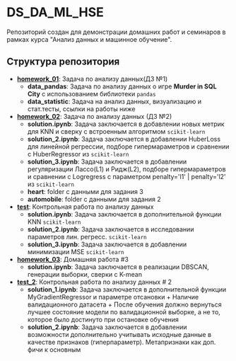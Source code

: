 # DS_DA_ML_HSE
Репозиторий создан для демонстрации домашних работ и семинаров в рамках курса "Анализ данных и машинное обучение".


## Структура репозитория

- **[homework_01](https://github.com/DanLip02/DS_DA_ML_HSE/tree/main/homework_01)**: Задача по анализу данных(ДЗ №1)
  - **data_pandas**: Задача по анализу данных о игре **Murder in SQL City** с использованием библиотеки `pandas`
  - **data_statistic**: Задача на анализ данных, визуализацию и стат.тесты, ссылки на работы ниже
- **[homework_02](https://github.com/DanLip02/DS_DA_ML_HSE/tree/main/homework_02)**: Задача по анализу данных (ДЗ №2)
  - **solution.ipynb**: Задача заключается в добавлении новых метрик для KNN и сверку с встроенным алгоритмом `scikit-learn`
  - **solution_2.ipynb**: Задача заключается в добавлении HuberLoss для линейной регрессии, подборе гипермараметров и сравнении с HuberRegressor из `scikit-learn`
  - **solution_3.ipynb**: Задача заключается в добавлении регуляризации Лассо(L1) и Ридж(L2), подборе гипермараметров и сравнении с Logregress с параметром penalty='l1' | penalty='l2' из `scikit-learn`
  - **heart**: folder с данными для задания 3
  - **automobile**: folder с данными для задания 2
- **[test](https://github.com/DanLip02/DS_DA_ML_HSE/tree/main/test)**: Контрольная работа по анализу данных
  - **solution.ipynb**: Задача заключается в дополнительной функции KNN `scikit-learn`
  - **solution_2.ipynb**: Задача заключается в исследовании параметров лин. регресс. `scikit-learn`
  - **solution_3.ipynb**: Задача заключается в добавлении минимизации MSE `scikit-learn`
- **[homework_03](https://github.com/DanLip02/DS_DA_ML_HSE/tree/main/homework_03)**: Домашняя работа #3
  - **solution.ipynb**: Задача заключается в реализации DBSCAN, генерации выборки, сверки с K-mean
- **[test_2](https://github.com/DanLip02/DS_DA_ML_HSE/tree/main/test_2)**: Контрольная работа по анализу данных # 2
  - **solution_1.ipynb**: Задача заключается в дополнительной функции MyGradientRegressor и параметре отсановки + Наличие валидационного датасета  + После обучения должно вернуться лучшее состояние модели по валидационной выборке, а не то, которое было достинуто при остановке обучения
  - **solution_2.ipynb**: Задача заключается в добавлении возможности дополнительно учитывать исходные данные в качестве признаков (гиперпараметр). Метапризнаки как доп. фичи к основным